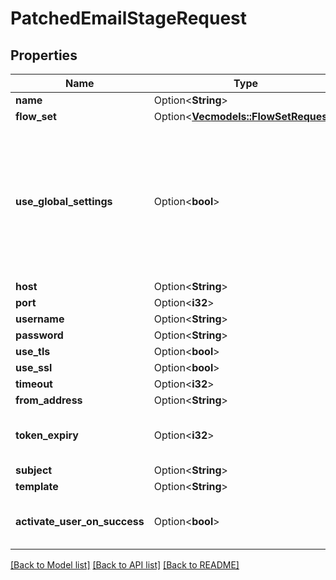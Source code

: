 # PatchedEmailStageRequest

## Properties

Name | Type | Description | Notes
------------ | ------------- | ------------- | -------------
**name** | Option<**String**> |  | [optional]
**flow_set** | Option<[**Vec<models::FlowSetRequest>**](FlowSetRequest.md)> |  | [optional]
**use_global_settings** | Option<**bool**> | When enabled, global Email connection settings will be used and connection settings below will be ignored. | [optional]
**host** | Option<**String**> |  | [optional]
**port** | Option<**i32**> |  | [optional]
**username** | Option<**String**> |  | [optional]
**password** | Option<**String**> |  | [optional]
**use_tls** | Option<**bool**> |  | [optional]
**use_ssl** | Option<**bool**> |  | [optional]
**timeout** | Option<**i32**> |  | [optional]
**from_address** | Option<**String**> |  | [optional]
**token_expiry** | Option<**i32**> | Time in minutes the token sent is valid. | [optional]
**subject** | Option<**String**> |  | [optional]
**template** | Option<**String**> |  | [optional]
**activate_user_on_success** | Option<**bool**> | Activate users upon completion of stage. | [optional]

[[Back to Model list]](../README.md#documentation-for-models) [[Back to API list]](../README.md#documentation-for-api-endpoints) [[Back to README]](../README.md)


